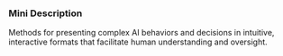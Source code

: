 ### Mini Description

Methods for presenting complex AI behaviors and decisions in intuitive, interactive formats that facilitate human understanding and oversight.

